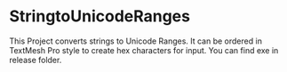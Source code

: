 # StringtoUnicodeRanges
This Project converts strings to Unicode Ranges. It can be ordered in TextMesh Pro style to create hex characters for input.
You can find exe in release folder.
